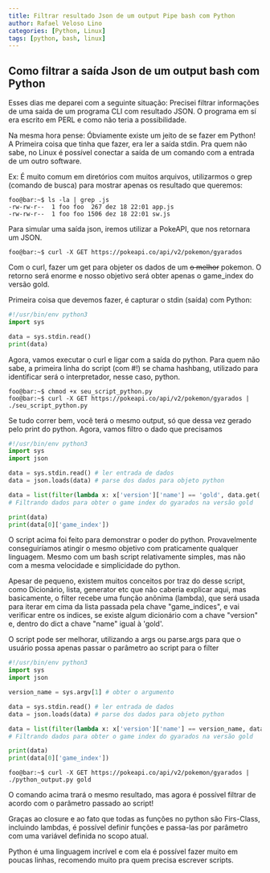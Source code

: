 ```yaml
---
title: Filtrar resultado Json de um output Pipe bash com Python
author: Rafael Veloso Lino
categories: [Python, Linux]
tags: [python, bash, linux]
---
```


## Como filtrar a saída Json de um output bash com Python

<p>Esses dias me deparei com a seguinte situação: Precisei filtrar informações de uma saida de um programa CLI com resultado JSON. O programa em sí era escrito em PERL e como não teria a possibilidade.</p>
<p>Na mesma hora pense: Óbviamente existe um jeito de se fazer em Python! A Primeira coisa que tinha que fazer, era ler a saída stdin. Pra quem não sabe, no Linux é possível conectar a saída de um comando com a entrada de um outro software.</p>
<p>Ex: É muito comum em diretórios com muitos arquivos, utilizarmos o grep (comando de busca) para mostrar apenas os resultado que queremos:</p>

```console
foo@bar:~$ ls -la | grep .js
-rw-rw-r--  1 foo foo  267 dez 18 22:01 app.js
-rw-rw-r--  1 foo foo 1506 dez 18 22:01 sw.js
```

<p>Para simular uma saída json, iremos utilizar a PokeAPI, que nos retornara um JSON.</p>

```console
foo@bar:~$ curl -X GET https://pokeapi.co/api/v2/pokemon/gyarados
```

<p>Com o curl, fazer um get para objeter os dados de um <strike>o melhor</strike> pokemon. O retorno será enorme e nosso objetivo será obter apenas o game_index do versão gold.</p>
<p>Primeira coisa que devemos fazer, é capturar o stdin (saída) com Python:</p>

```python
#!/usr/bin/env python3
import sys

data = sys.stdin.read()
print(data)
```

<p>Agora, vamos executar o curl e ligar com a saída do python. Para quem não sabe, a primeira linha do script (com #!) se chama hashbang, utilizado para identificar será o interpretador, nesse caso, python.</p>

```console
foo@bar:~$ chmod +x seu_script_python.py
foo@bar:~$ curl -X GET https://pokeapi.co/api/v2/pokemon/gyarados | ./seu_script_python.py
```

<p>Se tudo correr bem, você terá o mesmo output, só que dessa vez gerado pelo print do python. Agora, vamos filtro o dado que precisamos</p>

```python
#!/usr/bin/env python3
import sys
import json

data = sys.stdin.read() # ler entrada de dados
data = json.loads(data) # parse dos dados para objeto python

data = list(filter(lambda x: x['version']['name'] == 'gold', data.get('game_indices'))) 
# Filtrando dados para obter o game index do gyarados na versão gold

print(data)
print(data[0]['game_index'])
```

<p>O script acima foi feito para demonstrar o poder do python. Provavelmente conseguiríamos atingir o mesmo objetivo com praticamente qualquer linguagem. Mesmo com um bash script relativamente simples, mas não com a mesma velocidade e simplicidade do python.</p>
<p>Apesar de pequeno, existem muitos conceitos por traz do desse script, como Dicionário, lista, generator etc que não caberia explicar aqui, mas basicamente, o filter recebe uma função anônima (lambda), que será usada para iterar em cima da lista passada pela chave "game_indices", e vai verificar entre os indices, se existe algum dicionário com a chave "version" e, dentro do dict a chave "name" igual à 'gold'.</p>
<p>O script pode ser melhorar, utilizando a args ou parse.args para que o usuário possa apenas passar o parâmetro ao script para o filter</p>

```python
#!/usr/bin/env python3
import sys
import json

version_name = sys.argv[1] # obter o argumento

data = sys.stdin.read() # ler entrada de dados
data = json.loads(data) # parse dos dados para objeto python

data = list(filter(lambda x: x['version']['name'] == version_name, data.get('game_indices'))) 
# Filtrando dados para obter o game index do gyarados na versão gold

print(data)
print(data[0]['game_index'])
```

```console
foo@bar:~$ curl -X GET https://pokeapi.co/api/v2/pokemon/gyarados | ./python_output.py gold
```

<p>O comando acima trará o mesmo resultado, mas agora é possível filtrar de acordo com o parâmetro passado ao script!</p>
<p>Graças ao closure e ao fato que todas as funções no python são Firs-Class, incluindo lambdas, é possível definir funções e passa-las por parâmetro com uma variável definida no scopo atual.</p>
<p>Python é uma linguagem incrível e com ela é possível fazer muito em poucas linhas, recomendo muito pra quem precisa escrever scripts.</p>

